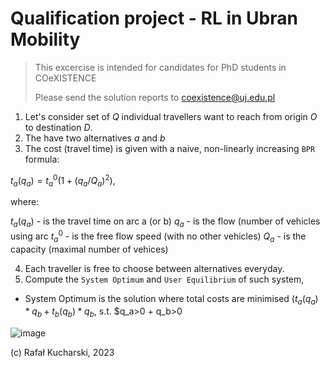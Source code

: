 # Qualification project - RL in Ubran Mobility

> This excercise is intended for candidates for PhD students in COeXISTENCE
> 
> Please send the solution reports to coexistence@uj.edu.pl

1. Let's consider set of $Q$ individual travellers want to reach from origin $O$ to destination $D$.
2. The have two alternatives $a$ and $b$
3. The cost (travel time)  is given with a naive, non-linearly increasing `BPR` formula:

$t_a(q_a) = t^0_a (1 + (q_a / Q_a)^2)$, 

where:

$t_a(q_a)$ - is the travel time on arc a (or b)
$q_a$ - is the flow (number of vehicles using arc
$t^0_a$ - is the free flow speed (with no other vehicles)
$Q_a$ - is the capacity (maximal number of vehices)

4. Each traveller is free to choose between alternatives everyday.
5. Compute the `System Optimum` and `User Equilibrium` of such system, 
 * System Optimum is the solution where total costs are minimised ($t_a(q_a)* q_b + t_b(q_b) * q_b$, s.t. $q_a>0 + q_b>0




![image](https://user-images.githubusercontent.com/20555451/238649487-9974e36e-1464-408c-b8b4-9287bfb15d70.png)



(c) Rafał Kucharski, 2023